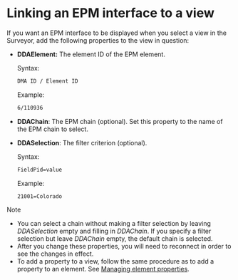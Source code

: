# Linking an EPM interface to a view

If you want an EPM interface to be displayed when you select a view in the Surveyor, add the following properties to the view in question:

- **DDAElement:** The element ID of the EPM element.

    Syntax:

    ```txt
    DMA ID / Element ID
    ```

    Example:

    ```txt
    6/110936
    ```

- **DDAChain**: The EPM chain (optional). Set this property to the name of the EPM chain to select.

- **DDASelection**: The filter criterion (optional).

    Syntax:

    ```txt
    FieldPid=value
    ```

    Example:

    ```txt
    21001=Colorado
    ```

> [!NOTE]
> -  You can select a chain without making a filter selection by leaving *DDASelection* empty and filling in *DDAChain*. If you specify a filter selection but leave *DDAChain* empty, the default chain is selected.
> -  After you change these properties, you will need to reconnect in order to see the changes in effect.
> -  To add a property to a view, follow the same procedure as to add a property to an element. See [Managing element properties](../../part_2/elements/Managing_element_properties.md).

 
